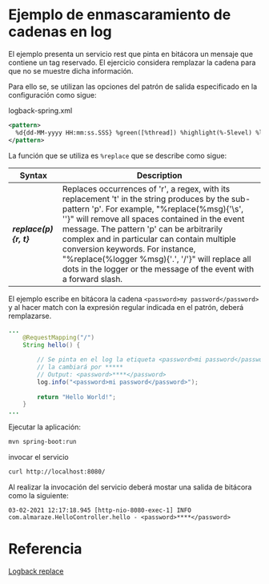 # Ejemplo de enmascaramiento de cadenas en log

El ejemplo presenta un servicio rest que pinta en bitácora un mensaje que contiene un tag reservado.
El ejercicio considera remplazar la cadena para que no se muestre dicha información.

Para ello se, se utilizan las opciones del patrón de salida especificado en la configuración como sigue:

logback-spring.xml

``` xml
<pattern>
  %d{dd-MM-yyyy HH:mm:ss.SSS} %green([%thread]) %highlight(%-5level) %logger{36}.%M - %replace(%msg){"&lt;password&gt;.*&lt;", "&lt;password&gt;\*\*\*\*&lt;"}%n
</pattern>
```

La función que se utiliza es `%replace` que se describe como sigue:

| Syntax | Description |
| --- | ----------- |
| _**replace(p){r, t}**_ | Replaces occurrences of 'r', a regex, with its replacement 't' in the string produces by the sub-pattern 'p'. For example, "%replace(%msg){'\s', ''}" will remove all spaces contained in the event message. The pattern 'p' can be arbitrarily complex and in particular can contain multiple conversion keywords. For instance, "%replace(%logger %msg){'\.', '/'}" will replace all dots in the logger or the message of the event with a forward slash. |

El ejemplo escribe en bitácora la cadena `<password>my password</password>` y al hacer match con la expresión regular indicada en el patrón, deberá remplazarse.

```java 
...
    @RequestMapping("/")
    String hello() {

        // Se pinta en el log la etiqueta <password>mi password</password>, al ser revisada por la función %replace
        // la cambiará por *****
        // Output: <password>****</password>
        log.info("<password>mi password</password>");
        
        return "Hello World!";
    }
...
```

Ejecutar la aplicación:
``` bash
mvn spring-boot:run
```
invocar el servicio
``` bash
curl http://localhost:8080/
```
Al realizar la invocación del servicio deberá mostar una salida de bitácora como la siguiente:

``` log
03-02-2021 12:17:18.945 [http-nio-8080-exec-1] INFO  com.almaraze.HelloController.hello - <password>****</password>
```

# Referencia
[Logback replace](http://logback.qos.ch/manual/layouts.html#replace)
